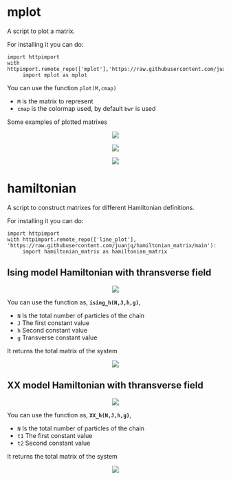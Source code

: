 # mplot
A script to plot a matrix.


For installing it you can do:

```
import httpimport
with httpimport.remote_repo(['mplot'],'https://raw.githubusercontent.com/juanjq/matrixes/main'):
     import mplot as mplot
```

You can use the function `plot(M,cmap)`

* `M` is the matrix to represent
* `cmap` is the colormap used, by default `bwr` is used


Some examples of plotted  matrixes


<p align="center">
    <img align="center" src="https://github.com/juanjq/matrix_plot/blob/main/data/matrix_1.png?raw=true">
</p>
<p align="center">
    <img align="center" src="https://github.com/juanjq/matrix_plot/blob/main/data/matrix_2.png?raw=true">
</p>
<p align="center">
    <img align="center" src="https://github.com/juanjq/matrix_plot/blob/main/data/matrix_3.png?raw=true">
</p>


# hamiltonian
A script to construct matrixes for different Hamiltonian definitions.

For installing it you can do:

```
import httpimport
with httpimport.remote_repo(['line_plot'], 'https://raw.githubusercontent.com/juanjq/hamiltonian_matrix/main'):
     import hamiltonian_matrix as hamiltonian_matrix
```

## Ising model Hamiltonian with thransverse field


<p align="center">
    <img align="center" src="https://github.com/juanjq/hamiltonian_matrix/blob/main/data/Ising_model.png?raw=true">
</p>

You can use the function as,
**`ising_h(N,J,h,g)`**,

* `N` Is the total number of particles of the chain
* `J` The first constant value
* `h` Second constant value
* `g` Transverse constant value

It returns the total matrix of the system

<p align="center">
    <img align="center" src="https://github.com/juanjq/hamiltonian_matrix/blob/main/data/ising_hamiltonian_img.png?raw=true">
</p>


## XX model Hamiltonian with thransverse field

<p align="center">
    <img align="center" src="https://github.com/juanjq/hamiltonian_matrix/blob/main/data/XX_model.png?raw=true">
</p>

You can use the function as,
**`XX_h(N,J,h,g)`**,

* `N` Is the total number of particles of the chain
* `t1` The first constant value
* `t2` Second constant value

It returns the total matrix of the system

<p align="center">
    <img align="center" src="https://github.com/juanjq/hamiltonian_matrix/blob/main/data/XX_hamiltonian_img.png?raw=true">
</p>
